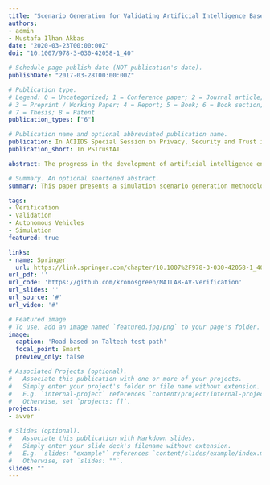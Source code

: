 ```yaml
---
title: "Scenario Generation for Validating Artificial Intelligence Based Autonomous Vehicles"
authors:
- admin
- Mustafa Ilhan Akbas
date: "2020-03-23T00:00:00Z"
doi: "10.1007/978-3-030-42058-1_40"

# Schedule page publish date (NOT publication's date).
publishDate: "2017-03-28T00:00:00Z"

# Publication type.
# Legend: 0 = Uncategorized; 1 = Conference paper; 2 = Journal article;
# 3 = Preprint / Working Paper; 4 = Report; 5 = Book; 6 = Book section;
# 7 = Thesis; 8 = Patent
publication_types: ["6"]

# Publication name and optional abbreviated publication name.
publication: In ACIIDS Special Session on Privacy, Security and Trust in Artificial Intelligence (PSTrustAI)
publication_short: In PSTrustAI

abstract: The progress in the development of artificial intelligence engines has been driving the autonomous vehicle technology, which is projected to be a significant market disruptor for various industries. For the public acceptance though, the autonomous vehicles must be proven to be reliable and their functionalities must be thoroughly validated. This is essential for improving the public trust for these vehicles and creating a communication medium between the manufacturers and the regulation authorities. Existing testing methods fall short of this goal and provide no clear certification scheme for autonomous vehicles. In this paper, we present a simulation scenario generation methodology with pseudo-random test generation and edge scenario discovery capabilities for testing autonomous vehicles. The validation framework separates the validation concerns and divides the testing scheme into several phases accordingly. The method uses a semantic language to generate scenarios with a particular focus on the validation of autonomous vehicle decisions, independent of environmental factors.

# Summary. An optional shortened abstract.
summary: This paper presents a simulation scenario generation methodology with pseudo-random test generation and edge scenario discovery capabilities for testing autonomous vehicles

tags:
- Verification
- Validation
- Autonomous Vehicles
- Simulation
featured: true

links:
- name: Springer
  url: https://link.springer.com/chapter/10.1007%2F978-3-030-42058-1_40
url_pdf: ''
url_code: 'https://github.com/kronosgreen/MATLAB-AV-Verification'
url_slides: ''
url_source: '#'
url_video: '#'

# Featured image
# To use, add an image named `featured.jpg/png` to your page's folder.
image:
  caption: 'Road based on Taltech test path'
  focal_point: Smart
  preview_only: false

# Associated Projects (optional).
#   Associate this publication with one or more of your projects.
#   Simply enter your project's folder or file name without extension.
#   E.g. `internal-project` references `content/project/internal-project/index.md`.
#   Otherwise, set `projects: []`.
projects:
- avver

# Slides (optional).
#   Associate this publication with Markdown slides.
#   Simply enter your slide deck's filename without extension.
#   E.g. `slides: "example"` references `content/slides/example/index.md`.
#   Otherwise, set `slides: ""`.
slides: ""
---
```

